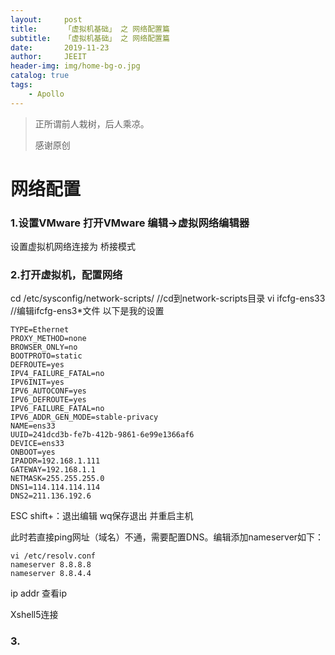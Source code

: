 ```yaml
---
layout:     post
title:      「虚拟机基础」 之 网络配置篇
subtitle:   「虚拟机基础」 之 网络配置篇
date:       2019-11-23
author:     JEEIT
header-img: img/home-bg-o.jpg
catalog: true
tags:
    - Apollo
---
```


> 正所谓前人栽树，后人乘凉。
> 
> 感谢原创



# 网络配置

### 1.设置VMware 打开VMware 编辑->虚拟网络编辑器

设置虚拟机网络连接为 桥接模式

 
  
### 2.打开虚拟机，配置网络

cd /etc/sysconfig/network-scripts/ //cd到network-scripts目录
vi ifcfg-ens33 //编辑ifcfg-ens3*文件
以下是我的设置
````
TYPE=Ethernet
PROXY_METHOD=none
BROWSER_ONLY=no
BOOTPROTO=static
DEFROUTE=yes
IPV4_FAILURE_FATAL=no
IPV6INIT=yes
IPV6_AUTOCONF=yes
IPV6_DEFROUTE=yes
IPV6_FAILURE_FATAL=no
IPV6_ADDR_GEN_MODE=stable-privacy
NAME=ens33
UUID=241dcd3b-fe7b-412b-9861-6e99e1366af6
DEVICE=ens33
ONBOOT=yes
IPADDR=192.168.1.111
GATEWAY=192.168.1.1
NETMASK=255.255.255.0
DNS1=114.114.114.114
DNS2=211.136.192.6
````

ESC shift+：退出编辑 wq保存退出 并重启主机

此时若直接ping网址（域名）不通，需要配置DNS。编辑添加nameserver如下：

````
vi /etc/resolv.conf 
nameserver 8.8.8.8 
nameserver 8.8.4.4

````

ip addr 查看ip

Xshell5连接






### 3.